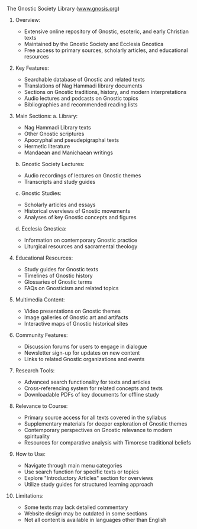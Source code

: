 The Gnostic Society Library (www.gnosis.org)

1. Overview:
   - Extensive online repository of Gnostic, esoteric, and early Christian texts
   - Maintained by the Gnostic Society and Ecclesia Gnostica
   - Free access to primary sources, scholarly articles, and educational resources

2. Key Features:
   - Searchable database of Gnostic and related texts
   - Translations of Nag Hammadi library documents
   - Sections on Gnostic traditions, history, and modern interpretations
   - Audio lectures and podcasts on Gnostic topics
   - Bibliographies and recommended reading lists

3. Main Sections:
   a. Library:
      - Nag Hammadi Library texts
      - Other Gnostic scriptures
      - Apocryphal and pseudepigraphal texts
      - Hermetic literature
      - Mandaean and Manichaean writings
   
   b. Gnostic Society Lectures:
      - Audio recordings of lectures on Gnostic themes
      - Transcripts and study guides
   
   c. Gnostic Studies:
      - Scholarly articles and essays
      - Historical overviews of Gnostic movements
      - Analyses of key Gnostic concepts and figures

   d. Ecclesia Gnostica:
      - Information on contemporary Gnostic practice
      - Liturgical resources and sacramental theology

4. Educational Resources:
   - Study guides for Gnostic texts
   - Timelines of Gnostic history
   - Glossaries of Gnostic terms
   - FAQs on Gnosticism and related topics

5. Multimedia Content:
   - Video presentations on Gnostic themes
   - Image galleries of Gnostic art and artifacts
   - Interactive maps of Gnostic historical sites

6. Community Features:
   - Discussion forums for users to engage in dialogue
   - Newsletter sign-up for updates on new content
   - Links to related Gnostic organizations and events

7. Research Tools:
   - Advanced search functionality for texts and articles
   - Cross-referencing system for related concepts and texts
   - Downloadable PDFs of key documents for offline study

8. Relevance to Course:
   - Primary source access for all texts covered in the syllabus
   - Supplementary materials for deeper exploration of Gnostic themes
   - Contemporary perspectives on Gnostic relevance to modern spirituality
   - Resources for comparative analysis with Timorese traditional beliefs

9. How to Use:
   - Navigate through main menu categories
   - Use search function for specific texts or topics
   - Explore "Introductory Articles" section for overviews
   - Utilize study guides for structured learning approach

10. Limitations:
    - Some texts may lack detailed commentary
    - Website design may be outdated in some sections
    - Not all content is available in languages other than English